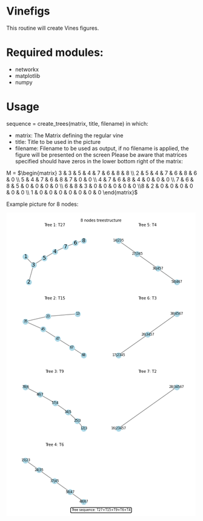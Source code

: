 # Vinefigs
This routine will create Vines figures. 

# Required modules:
- networkx
- matplotlib
- numpy

# Usage
sequence = create_trees(matrix, title, filename)
in which:
- matrix:    The Matrix defining the regular vine
- title:     Title to be used in the picture
- filename:  Filename to be used as output, if no filename is applied, the figure will be presented on the screen
Please be aware that matrices specified should have zeros in the lower bottom right of the matrix:

M = 
$`\begin{matrix} 3 & 3 & 5 & 4 & 7 & 6 & 8 & 8 \\ 2 & 5 & 4 & 7 & 6 & 8 & 6 & 0 \\ 5 & 4 & 7 & 6 & 8 & 7 & 0 & 0 \\ 4 & 7 & 6 & 8 & 4 & 0 & 0 & 0 \\ 7 & 6 & 8 & 5 & 0 & 0 & 0 & 0 \\ 6 & 8 & 3 & 0 & 0 & 0 & 0 & 0 \\8 & 2 & 0 & 0 & 0 & 0 & 0 & 0 \\ 1 & 0 & 0 & 0 & 0 & 0 & 0 & 0 \end{matrix}`$

Example picture for 8 nodes:

![8 noded vine example](8%20nodes.png "Diagram Title")
